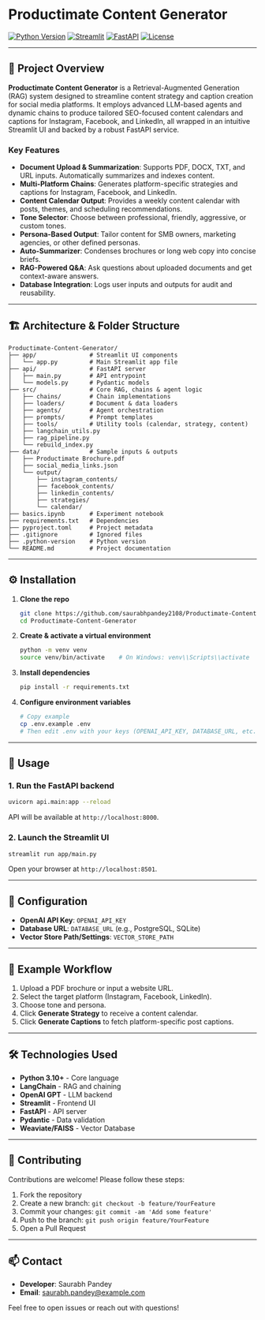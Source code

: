# Productimate Content Generator

[![Python Version](https://img.shields.io/badge/python-3.10%2B-blue)](https://www.python.org/)
[![Streamlit](https://img.shields.io/badge/streamlit-yes-brightgreen)](https://streamlit.io/)
[![FastAPI](https://img.shields.io/badge/fastapi-yes-blue)](https://fastapi.tiangolo.com/)
[![License](https://img.shields.io/badge/license-MIT-yellow.svg)](LICENSE)

---

## 🚀 Project Overview

**Productimate Content Generator** is a Retrieval-Augmented Generation (RAG) system designed to streamline content strategy and caption creation for social media platforms. It employs advanced LLM-based agents and dynamic chains to produce tailored SEO-focused content calendars and captions for Instagram, Facebook, and LinkedIn, all wrapped in an intuitive Streamlit UI and backed by a robust FastAPI service.

### Key Features

* **Document Upload & Summarization**: Supports PDF, DOCX, TXT, and URL inputs. Automatically summarizes and indexes content.
* **Multi-Platform Chains**: Generates platform-specific strategies and captions for Instagram, Facebook, and LinkedIn.
* **Content Calendar Output**: Provides a weekly content calendar with posts, themes, and scheduling recommendations.
* **Tone Selector**: Choose between professional, friendly, aggressive, or custom tones.
* **Persona-Based Output**: Tailor content for SMB owners, marketing agencies, or other defined personas.
* **Auto-Summarizer**: Condenses brochures or long web copy into concise briefs.
* **RAG-Powered Q\&A**: Ask questions about uploaded documents and get context-aware answers.
* **Database Integration**: Logs user inputs and outputs for audit and reusability.

---

## 🏗️ Architecture & Folder Structure

```
Productimate-Content-Generator/
├── app/               # Streamlit UI components
│   └── app.py         # Main Streamlit app file
├── api/               # FastAPI server
│   ├── main.py        # API entrypoint
│   └── models.py      # Pydantic models
├── src/               # Core RAG, chains & agent logic
│   ├── chains/        # Chain implementations
│   ├── loaders/       # Document & data loaders
│   ├── agents/        # Agent orchestration
│   ├── prompts/       # Prompt templates
│   ├── tools/         # Utility tools (calendar, strategy, content)
│   ├── langchain_utils.py
│   ├── rag_pipeline.py
│   └── rebuild_index.py
├── data/              # Sample inputs & outputs
│   ├── Productimate Brochure.pdf
│   ├── social_media_links.json
│   └── output/
│       ├── instagram_contents/
│       ├── facebook_contents/
│       ├── linkedin_contents/
│       ├── strategies/
│       └── calendar/
├── basics.ipynb       # Experiment notebook
├── requirements.txt   # Dependencies
├── pyproject.toml     # Project metadata
├── .gitignore         # Ignored files
├── .python-version    # Python version
└── README.md          # Project documentation
```

---

## ⚙️ Installation

1. **Clone the repo**

   ```bash
   git clone https://github.com/saurabhpandey2108/Productimate-Content-Generator.git
   cd Productimate-Content-Generator
   ```

2. **Create & activate a virtual environment**

   ```bash
   python -m venv venv
   source venv/bin/activate    # On Windows: venv\\Scripts\\activate
   ```

3. **Install dependencies**

   ```bash
   pip install -r requirements.txt
   ```

4. **Configure environment variables**

   ```bash
   # Copy example
   cp .env.example .env
   # Then edit .env with your keys (OPENAI_API_KEY, DATABASE_URL, etc.)
   ```

---

## 🚀 Usage

### 1. Run the FastAPI backend

```bash
uvicorn api.main:app --reload
```

API will be available at `http://localhost:8000`.

### 2. Launch the Streamlit UI

```bash
streamlit run app/main.py
```

Open your browser at `http://localhost:8501`.

---

## 🔧 Configuration

* **OpenAI API Key**: `OPENAI_API_KEY`
* **Database URL**: `DATABASE_URL` (e.g., PostgreSQL, SQLite)
* **Vector Store Path/Settings**: `VECTOR_STORE_PATH`

---

## 🎯 Example Workflow

1. Upload a PDF brochure or input a website URL.
2. Select the target platform (Instagram, Facebook, LinkedIn).
3. Choose tone and persona.
4. Click **Generate Strategy** to receive a content calendar.
5. Click **Generate Captions** to fetch platform-specific post captions.

---

## 🛠️ Technologies Used

* **Python 3.10+** - Core language
* **LangChain** - RAG and chaining
* **OpenAI GPT** - LLM backend
* **Streamlit** - Frontend UI
* **FastAPI** - API server
* **Pydantic** - Data validation
* **Weaviate/FAISS** - Vector Database

---

## 🤝 Contributing

Contributions are welcome! Please follow these steps:

1. Fork the repository
2. Create a new branch: `git checkout -b feature/YourFeature`
3. Commit your changes: `git commit -am 'Add some feature'`
4. Push to the branch: `git push origin feature/YourFeature`
5. Open a Pull Request

---

## 📫 Contact

* **Developer**: Saurabh Pandey
* **Email**: [saurabh.pandey@example.com](mailto:saurabhpandey59254@gmail.com)

Feel free to open issues or reach out with questions!
